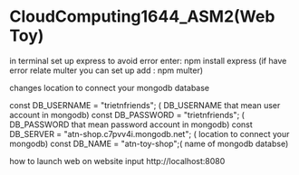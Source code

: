 # CloudComputing1644_ASM2(Web Toy)

in terminal set up express to avoid error enter: npm install express (if have error relate multer you can set up add : npm multer)


changes location to connect your mongodb database

const DB_USERNAME = "trietnfriends"; ( DB_USERNAME that mean user account in mongodb)
const DB_PASSWORD = "trietnfriends"; ( DB_PASSWORD that mean password account in mongodb)
const DB_SERVER = "atn-shop.c7pvv4i.mongodb.net"; ( location to connect your mongodb)
const DB_NAME = "atn-toy-shop";( name of mongodb databse)


how to launch web on website input http://localhost:8080


